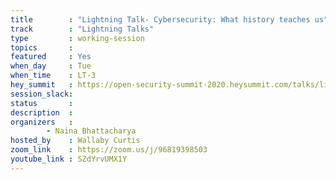 ```yaml
---
title        : "Lightning Talk- Cybersecurity: What history teaches us"
track        : "Lightning Talks"
type         : working-session
topics       :
featured     : Yes
when_day     : Tue
when_time    : LT-3 
hey_summit   : https://open-security-summit-2020.heysummit.com/talks/lightning-talk-cybersecurity-what-history-teaches-us/
session_slack:
status       : 
description  :
organizers   :  
        - Naina Bhattacharya
hosted_by    : Wallaby Curtis
zoom_link    : https://zoom.us/j/96819398503
youtube_link : SZdYrvUMX1Y        
---
```


